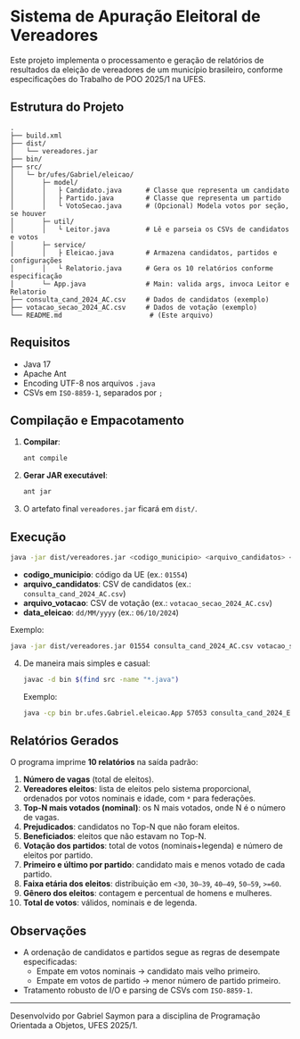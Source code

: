 # Sistema de Apuração Eleitoral de Vereadores

Este projeto implementa o processamento e geração de relatórios de resultados da eleição de vereadores de um município brasileiro, conforme especificações do Trabalho de POO 2025/1 na UFES.

## Estrutura do Projeto

```
.
├── build.xml
├── dist/
│   └── vereadores.jar
├── bin/
├── src/
│   └─ br/ufes/Gabriel/eleicao/
│       ├─ model/
│       │   ├ Candidato.java      # Classe que representa um candidato
│       │   ├ Partido.java        # Classe que representa um partido
│       │   └ VotoSecao.java      # (Opcional) Modela votos por seção, se houver
│       ├─ util/
│       │   └ Leitor.java         # Lê e parseia os CSVs de candidatos e votos
│       ├─ service/
│       │   ├ Eleicao.java        # Armazena candidatos, partidos e configurações
│       │   └ Relatorio.java      # Gera os 10 relatórios conforme especificação
│       └─ App.java               # Main: valida args, invoca Leitor e Relatorio
├── consulta_cand_2024_AC.csv     # Dados de candidatos (exemplo)
├── votacao_secao_2024_AC.csv     # Dados de votação (exemplo)
└── README.md                      # (Este arquivo)
```

## Requisitos

- Java 17
- Apache Ant
- Encoding UTF-8 nos arquivos `.java`
- CSVs em `ISO-8859-1`, separados por `;`

## Compilação e Empacotamento

1. **Compilar**:
   ```bash
   ant compile
   ```
2. **Gerar JAR executável**:
   ```bash
   ant jar
   ```
3. O artefato final `vereadores.jar` ficará em `dist/`.

## Execução

```bash
java -jar dist/vereadores.jar <codigo_municipio> <arquivo_candidatos> <arquivo_votacao> <data_eleicao>
```

- **codigo_municipio**: código da UE (ex.: `01554`)
- **arquivo_candidatos**: CSV de candidatos (ex.: `consulta_cand_2024_AC.csv`)
- **arquivo_votacao**: CSV de votação (ex.: `votacao_secao_2024_AC.csv`)
- **data_eleicao**: `dd/MM/yyyy` (ex.: `06/10/2024`)

Exemplo:
```bash
java -jar dist/vereadores.jar 01554 consulta_cand_2024_AC.csv votacao_secao_2024_AC.csv 06/10/2024
```

4. De maneira mais simples e casual:
   ```bash
   javac -d bin $(find src -name "*.java")
   ```
   Exemplo:
   ```bash
   java -cp bin br.ufes.Gabriel.eleicao.App 57053 consulta_cand_2024_ES.csv votacao_secao_2024_ES.csv 06/10/2024

   ```

## Relatórios Gerados

O programa imprime **10 relatórios** na saída padrão:

1. **Número de vagas** (total de eleitos).  
2. **Vereadores eleitos**: lista de eleitos pelo sistema proporcional, ordenados por votos nominais e idade, com `*` para federações.  
3. **Top-N mais votados (nominal)**: os N mais votados, onde N é o número de vagas.  
4. **Prejudicados**: candidatos no Top-N que não foram eleitos.  
5. **Beneficiados**: eleitos que não estavam no Top-N.  
6. **Votação dos partidos**: total de votos (nominais+legenda) e número de eleitos por partido.  
7. **Primeiro e último por partido**: candidato mais e menos votado de cada partido.  
8. **Faixa etária dos eleitos**: distribuição em `<30`, `30–39`, `40–49`, `50–59`, `>=60`.  
9. **Gênero dos eleitos**: contagem e percentual de homens e mulheres.  
10. **Total de votos**: válidos, nominais e de legenda.

## Observações

- A ordenação de candidatos e partidos segue as regras de desempate especificadas:  
  - Empate em votos nominais → candidato mais velho primeiro.  
  - Empate em votos de partido → menor número de partido primeiro.  
- Tratamento robusto de I/O e parsing de CSVs com `ISO-8859-1`.

---

Desenvolvido por Gabriel Saymon para a disciplina de Programação Orientada a Objetos, UFES 2025/1.
